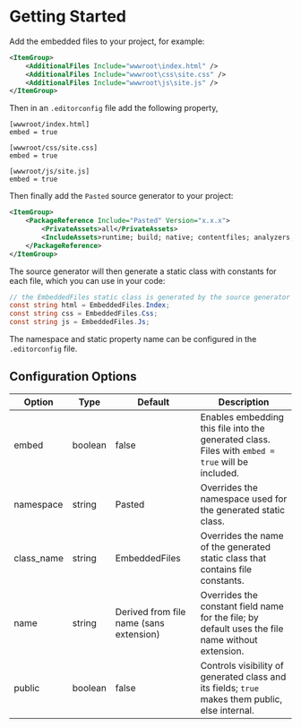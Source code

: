 # Getting Started

Add the embedded files to your project, for example:

```xml
<ItemGroup>
    <AdditionalFiles Include="wwwroot\index.html" />
    <AdditionalFiles Include="wwwroot\css\site.css" />
    <AdditionalFiles Include="wwwroot\js\site.js" />
</ItemGroup>
```

Then in an `.editorconfig` file add the following property,

```editorconfig
[wwwroot/index.html]
embed = true

[wwwroot/css/site.css]
embed = true

[wwwroot/js/site.js]
embed = true
```

Then finally add the `Pasted` source generator to your project:

```xml
<ItemGroup>
    <PackageReference Include="Pasted" Version="x.x.x">
        <PrivateAssets>all</PrivateAssets>
        <IncludeAssets>runtime; build; native; contentfiles; analyzers; buildtransitive</IncludeAssets>
    </PackageReference>
</ItemGroup>
```

The source generator will then generate a static class with constants for each
file, which you can use in your code:

```csharp
// the EmbeddedFiles static class is generated by the source generator
const string html = EmbeddedFiles.Index;
const string css = EmbeddedFiles.Css;
const string js = EmbeddedFiles.Js;
```

The namespace and static property name can be configured in the
`.editorconfig` file.

## Configuration Options

<!-- markdownlint-disable MD013 -->
| Option     | Type    | Default                                 | Description                                                                                       |
|------------|---------|-----------------------------------------|---------------------------------------------------------------------------------------------------|
| embed      | boolean | false                                   | Enables embedding this file into the generated class. Files with `embed = true` will be included. |
| namespace  | string  | Pasted                                  | Overrides the namespace used for the generated static class.                                      |
| class_name | string  | EmbeddedFiles                           | Overrides the name of the generated static class that contains file constants.                    |
| name       | string  | Derived from file name (sans extension) | Overrides the constant field name for the file; by default uses the file name without extension.  |
| public     | boolean | false                                   | Controls visibility of generated class and its fields; `true` makes them public, else internal.   |
